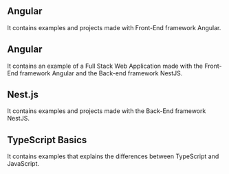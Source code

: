 ## Angular
It contains examples and projects made with Front-End framework Angular.

## Angular
It contains an example of a Full Stack Web Application made with the Front-End framework Angular and the Back-end framework NestJS.

## Nest.js
It contains examples and projects made with the Back-End framework NestJS.

## TypeScript Basics
It contains examples that explains the differences between TypeScript and JavaScript.
